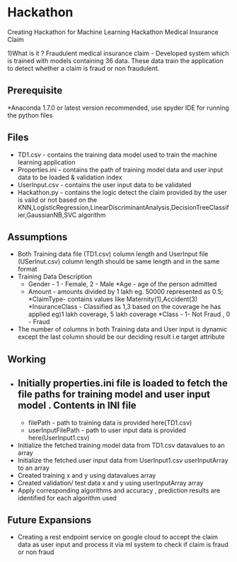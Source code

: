# Hackathon
Creating Hackathon for Machine Learning
Hackathon Medical Insurance Claim

1)What is it ?
Fraudulent medical insurance claim - Developed system which is trained with models containing 36 data. These data train the application to detect whether a claim is fraud or non fraudulent.

Prerequisite
------------
*Anaconda 1.7.0 or latest version recommended, use spyder IDE for running the python files


Files
-----
* TD1.csv - contains the training data model used to train the machine learning application
* Properties.ini - contains the path of training model data and user input data to be loaded & validation index
* UserInput.csv - contains the user input data to be validated
* Hackathon.py - contains the logic detect the claim provided  by the user is valid or not based on the KNN,LogisticRegression,LinearDiscriminantAnalysis,DecisionTreeClassifier,GaussianNB,SVC algorithm

Assumptions
-----------
 * Both Training data file (TD1.csv) column length and UserInput file (USerInut.csv) column length should be same length and in the same format
 * Training Data Description
	* Gender - 1 - Female, 2 - Male
	*Age - age of the person admitted
	* Amount - amounts divided by 1 lakh eg. 50000 represented as 0.5;
	*ClaimType- contains values like Maternity(1),Accident(3)
	*InsuranceClass - Classified as 1,3 based on the coverage he has applied eg)1 lakh coverage, 5 lakh coverage
	*Class - 1- Not Fraud , 0 - Fraud
 * The number of columns in both Training data and User input is dynamic except the last column should be our deciding result i.e target attribute

Working
-------
* Initially properties.ini file is loaded to fetch the file paths for training model and user input model . 
	Contents in INI file
	--------------------
	* filePath - path to training data is provided here(TD1.csv)
	* userInputFilePath - path to user input data is provided here(UserInput1.csv)
* Initialize the fetched training model data from TD1.csv datavalues to an array 
* Initialize the fetched user input data from UserInput1.csv userInputArray to an array
* Created training x and y using datavalues array
* Created validation/ test data x and y using userInputArray array
* Apply corresponding algorithms and accuracy , prediction results are identified for each algorithm used 
	
	
	
Future Expansions
-----------------
* Creating a rest endpoint service on google cloud to accept the claim data as user input and process it via ml system to check if claim is fraud or non fraud	

